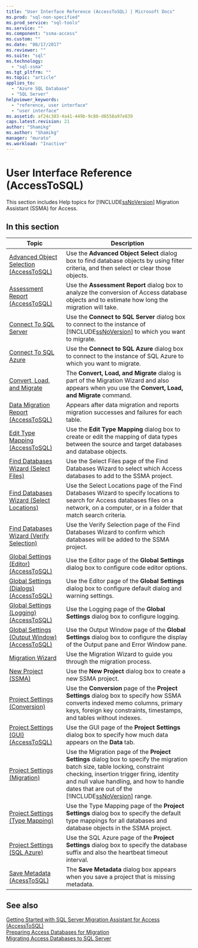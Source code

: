 ```yaml
---
title: "User Interface Reference (AccessToSQL) | Microsoft Docs"
ms.prod: "sql-non-specified"
ms.prod_service: "sql-tools"
ms.service: ""
ms.component: "ssma-access"
ms.custom: ""
ms.date: "08/17/2017"
ms.reviewer: ""
ms.suite: "sql"
ms.technology: 
  - "sql-ssma"
ms.tgt_pltfrm: ""
ms.topic: "article"
applies_to: 
  - "Azure SQL Database"
  - "SQL Server"
helpviewer_keywords: 
  - "reference, user interface"
  - "user interface"
ms.assetid: af24c303-4a41-449b-9c86-d6558a97e839
caps.latest.revision: 21
author: "Shamikg"
ms.author: "Shamikg"
manager: "murato"
ms.workload: "Inactive"
---
```

# User Interface Reference (AccessToSQL)
This section includes Help topics for [!INCLUDE[ssNoVersion](../../includes/ssnoversion_md.md)] Migration Assistant (SSMA) for Access.  
  
## In this section  
  
|Topic|Description|  
|---------|---------------|  
|[Advanced Object Selection  &#40;AccessToSQL&#41;](../../ssma/access/advanced-object-selection-accesstosql.md)|Use the **Advanced Object Select** dialog box to find database objects by using filter criteria, and then select or clear those objects.|  
|[Assessment Report &#40;AccessToSQL&#41;](../../ssma/access/assessment-report-accesstosql.md)|Use the **Assessment Report** dialog box to analyze the conversion of Access database objects and to estimate how long the migration will take.|  
|[Connect To SQL Server](http://msdn.microsoft.com/ceb77a97-d6d5-4a92-90a6-342e97d12b54)|Use the **Connect to SQL Server** dialog box to connect to the instance of [!INCLUDE[ssNoVersion](../../includes/ssnoversion_md.md)] to which you want to migrate.|  
|[Connect To SQL Azure](http://msdn.microsoft.com/bf44b236-d9be-41ae-a5fd-bd73038e505f)|Use the **Connect to SQL Azure** dialog box to connect to the instance of SQL Azure to which you want to migrate.|  
|[Convert, Load, and Migrate](http://msdn.microsoft.com/4ec83e96-88a5-4b7b-8d5a-f3429d9a936b)|The **Convert, Load, and Migrate** dialog is part of the Migration Wizard and also appears when you use the **Convert, Load, and Migrate** command.|  
|[Data Migration Report &#40;AccessToSQL&#41;](../../ssma/access/data-migration-report-accesstosql.md)|Appears after data migration and reports migration successes and failures for each table.|  
|[Edit Type Mapping &#40;AccessToSQL&#41;](../../ssma/access/edit-type-mapping-accesstosql.md)|Use the **Edit Type Mapping** dialog box to create or edit the mapping of data types between the source and target databases and database objects.|  
|[Find Databases Wizard (Select Files)](http://msdn.microsoft.com/2f574a34-4bab-40a4-89a8-ad4907ffc3fd)|Use the Select Files page of the Find Databases Wizard to select which Access databases to add to the SSMA project.|  
|[Find Databases Wizard (Select Locations)](http://msdn.microsoft.com/00b2d32a-998b-47a7-b25c-589b5bd6777a)|Use the Select Locations page of the Find Databases Wizard to specify locations to search for Access databases files on a network, on a computer, or in a folder that match search criteria.|  
|[Find Databases Wizard (Verify Selection)](http://msdn.microsoft.com/62e20e03-50cc-4ac8-8072-524d194d2ec3)|Use the Verify Selection page of the Find Databases Wizard to confirm which databases will be added to the SSMA project.|  
|[Global Settings &#40;Editor&#41; &#40;AccessToSQL&#41;](../../ssma/access/global-settings-editor-accesstosql.md)|Use the Editor page of the **Global Settings** dialog box to configure code editor options.|  
|[Global Settings &#40;Dialogs&#41; &#40;AccessToSQL&#41;](../../ssma/access/global-settings-dialogs-accesstosql.md)|Use the Editor page of the **Global Settings** dialog box to configure default dialog and warning settings.|  
|[Global Settings &#40;Logging&#41; &#40;AccessToSQL&#41;](../../ssma/access/global-settings-logging-accesstosql.md)|Use the Logging page of the **Global Settings** dialog box to configure logging.|  
|[Global Settings &#40;Output Window&#41; &#40;AccessToSQL&#41;](../../ssma/access/global-settings-output-window-accesstosql.md)|Use the Output Window page of the **Global Settings** dialog box to configure the display of the Output pane and Error Window pane.|  
|[Migration Wizard](http://msdn.microsoft.com/5bab5914-b2ae-4795-8cf5-83e42d64bef2)|Use the Migration Wizard to guide you through the migration process.|  
|[New Project (SSMA)](http://msdn.microsoft.com/ca294f6d-eeb5-42ca-9306-156281a3f0f3)|Use the **New Project** dialog box to create a new SSMA project.|  
|[Project Settings (Conversion)](http://msdn.microsoft.com/bcebc635-c638-4ddb-924c-b9ccfef86388)|Use the **Conversion** page of the **Project Settings** dialog box to specify how SSMA converts indexed memo columns, primary keys, foreign key constraints, timestamps, and tables without indexes.|  
|[Project Settings &#40;GUI&#41; &#40;AccessToSQL&#41;](../../ssma/access/project-settings-gui-accesstosql.md)|Use the GUI page of the **Project Settings** dialog box to specify how much data appears on the **Data** tab.|  
|[Project Settings (Migration)](http://msdn.microsoft.com/4caebc9c-8680-4b99-a8fa-89c43161c95d)|Use the Migration page of the **Project Settings** dialog box to specify the migration batch size, table locking, constraint checking, insertion trigger firing, identity and null value handling, and how to handle dates that are out of the [!INCLUDE[ssNoVersion](../../includes/ssnoversion_md.md)] range.|  
|[Project Settings (Type Mapping)](http://msdn.microsoft.com/b87b9683-abed-4677-8c50-18bdba704655)|Use the Type Mapping page of the **Project Settings** dialog box to specify the default type mappings for all databases and database objects in the SSMA project.|  
|[Project Settings (SQL Azure)](http://msdn.microsoft.com/bbb8a204-d0e4-4f0b-9709-271feb1f136e)|Use the SQL Azure page of the **Project Settings** dialog box to specify the database suffix and also the heartbeat timeout interval.|  
|[Save Metadata &#40;AcessToSQL&#41;](../../ssma/access/save-metadata-acesstosql.md)|The **Save Metadata** dialog box appears when you save a project that is missing metadata.|  
  
## See also  
[Getting Started with SQL Server Migration Assistant for Access &#40;AccessToSQL&#41;](../../ssma/access/getting-started-with-sql-server-migration-assistant-for-access-accesstosql.md)  
[Preparing Access Databases for Migration](http://msdn.microsoft.com/9b80a9e0-08e7-4b4d-b5ec-cc998d3f5114)  
[Migrating Access Databases to SQL Server](http://msdn.microsoft.com/76a3abcf-2998-4712-9490-fe8d872c89ca)  
  

